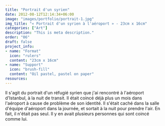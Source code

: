```yaml
---
title: "Portrait d'un syrien"
date: 2012-08-12T12:14:34+06:00
image: "images/portfolio/portrait-1.jpg"
img_title: "« Portrait d'un syrien à l'aéroport » - 23cm x 16cm"
categories: ["Art"]
description: "This is meta description."
order: "06"
draft: false
project_info:
- name: "Format"
  icon: "rulers"
  content: "23cm x 16cm"
- name: "Support"
  icon: "brush-fill"
  content: "Oil pastel, pastel on paper"
resources:
---
```

Il s'agit du portrait d'un réfugié syrien que j'ai rencontré à l'aéroport d'Istanbul, à la nuit de transit. Il était coincé déjà plus un mois dans l'aéroport à cause de problème de son identité. Il s'était caché dans la salle d'équipe d'aéroport dans la journée, et sortait à la nuit pour prendre l'air. En fait, il n'était pas seul. Il y en avait plusieurs personnes qui sont coincé comme lui.
